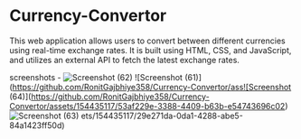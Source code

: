 # Currency-Convertor
This web application allows users to convert between different currencies using real-time exchange rates. It is built using HTML, CSS, and JavaScript, and utilizes an external API to fetch the latest exchange rates.

screenshots - 
![Screenshot (62)](https://github.com/RonitGajbhiye358/Currency-Convertor/assets/154435117/2034d828-dce1-433b-973b-102b1eab26c9)
![Screenshot (61)](https://github.com/RonitGajbhiye358/Currency-Convertor/ass![Screenshot (64)](https://github.com/RonitGajbhiye358/Currency-Convertor/assets/154435117/53af229e-3388-4409-b63b-e54743696c02)
![Screenshot (63)](https://github.com/RonitGajbhiye358/Currency-Convertor/assets/154435117/a614ba9f-c2d9-45bf-82a2-433b2a3725a3)
ets/154435117/29e271da-0da1-4288-abe5-84a1423ff50d)
